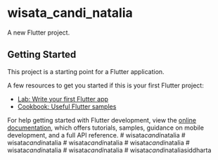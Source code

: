 # wisata_candi_natalia

A new Flutter project.

## Getting Started

This project is a starting point for a Flutter application.

A few resources to get you started if this is your first Flutter project:

- [Lab: Write your first Flutter app](https://docs.flutter.dev/get-started/codelab)
- [Cookbook: Useful Flutter samples](https://docs.flutter.dev/cookbook)

For help getting started with Flutter development, view the
[online documentation](https://docs.flutter.dev/), which offers tutorials,
samples, guidance on mobile development, and a full API reference.
#   w i s a t a _ c a n d i _ n a t a l i a  
 #   w i s a t a _ c a n d i _ n a t a l i a  
 #   w i s a t a _ c a n d i _ n a t a l i a  
 #   w i s a t a _ c a n d i _ n a t a l i a  
 #   w i s a t a _ c a n d i _ n a t a l i a  
 #   w i s a t a _ c a n d i _ n a t a l i a  
 #   w i s a t a _ c a n d i _ n a t a l i a s i d d h a r t a  
 